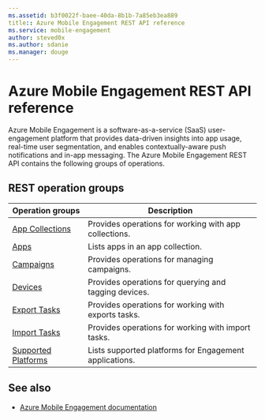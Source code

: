 ```yaml
---
ms.assetid: b3f0022f-baee-40da-8b1b-7a85eb3ea889
title:: Azure Mobile Engagement REST API reference
ms.service: mobile-engagement
author: steved0x
ms.author: sdanie
ms.manager: douge
---
```


# Azure Mobile Engagement REST API reference

Azure Mobile Engagement is a software-as-a-service (SaaS) user-engagement platform that provides data-driven insights into app usage, real-time user segmentation, and enables contextually-aware push notifications and in-app messaging. The Azure Mobile Engagement REST API contains the following groups of operations.



## REST operation groups

| Operation groups                                                           | Description                                            |
|----------------------------------------------------------------------------|--------------------------------------------------------|
| [App Collections](~/docs-ref-autogen/mobile-engagement/appcollections.yml)         | Provides operations for working with app collections.  |
| [Apps](~/docs-ref-autogen/mobile-engagement/apps.yml)                              | Lists apps in an app collection.                       |
| [Campaigns](~/docs-ref-autogen/mobile-engagement/campaigns.yml)                    | Provides operations for managing campaigns.            |
| [Devices](~/docs-ref-autogen/mobile-engagement/devices.yml)                        | Provides operations for querying and tagging devices.  |
| [Export Tasks](~/docs-ref-autogen/mobile-engagement/exporttasks.yml)               | Provides operations for working with exports tasks.    |
| [Import Tasks](~/docs-ref-autogen/mobile-engagement/importtasks.yml)               | Provides operations for working with import tasks.     |
| [Supported Platforms](~/docs-ref-autogen/mobile-engagement/supportedplatforms.yml) | Lists supported platforms for Engagement applications. |


## See also

- [Azure Mobile Engagement documentation](https://review.docs.microsoft.com/azure/mobile-engagement/)
